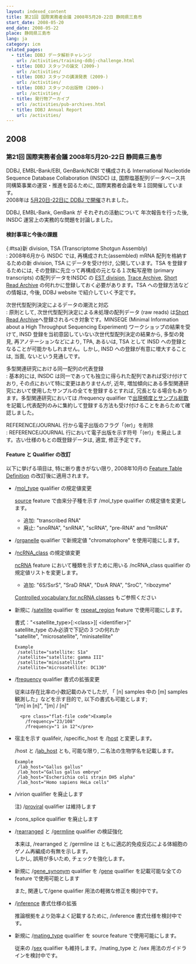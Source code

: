 ```yaml
---
layout: indexed_content
title: 第21回 国際実務者会議 2008年5月20-22日 静岡県三島市
start_date: 2008-05-20
end_date: 2008-05-22
place: 静岡県三島市
lang: ja
category: icm
related_pages:
  - title: DDBJ データ解析チャレンジ
    url: /activities/training-ddbj-challenge.html
  - title: DDBJ スタッフの論文 (2009-)
    url: /activities/
  - title: DDBJ スタッフの講演発表 (2009-)
    url: /activities/
  - title: DDBJ スタッフの出版物 (2009-)
    url: /activities/
  - title: 発行物アーカイブ
    url: /activities/pub-archives.html
  - title: DDBJ Annual Report
    url: /activities/
---
```


## 2008 <a name="2008"></a>

### 第21回 国際実務者会議 2008年5月20-22日 静岡県三島市

DDBJ, EMBL-Bank/EBI, GenBank/NCBI で構成される International Nucleotide
Sequence Database Collaboration (INSDC) は,
国際塩基配列データベース共同構築事業の運営・推進を図るために,
国際実務者会議を年１回開催しています。  
2008年は [5月20日-22日に DDBJ
で開催](/news/ja/wn080509.html)されました。

DDBJ, EMBL-Bank, GenBank が それぞれの活動について 年次報告を行った後,
INSDC 運営上の実務的な問題を討論しました。

#### 検討事項と今後の課題

{:#tsa}新 division, TSA (Transcriptome Shotgun Assembly)  
:  2008年6月から INSDC では, 再構成された(assembled) mRNA 配列を格納するための新 division, TSA にデータを受け付け, 公開しています。TSA を登録するためには, その登録に先立って再構成の元となる１次転写産物 (primary transcripts) の配列データをINSDC の [EST division](/ddbj/flat-file.html#Division), [Trace Archive](https://www.ncbi.nlm.nih.gov/Traces/trace.cgi), [Short Read Archive](https://www.ncbi.nlm.nih.gov/Traces/sra/sra.cgi) の何れかに登録しておく必要があります。TSA への登録方法などの情報は, 今後, DDBJ website で紹介していく予定です。

次世代型配列決定によるデータの潮流と対応  
:  原則として, 次世代型配列決定による未処理の配列データ (raw reads) は[Short Read Archive](https://www.ncbi.nlm.nih.gov/Traces/sra/sra.cgi)へ登録されるべき対象です。MINSEQE (Minimal Information about a High Throughput Sequencing Experiment) ワークショップの結果を受けて, INSD 登録を当初意図していない次世代型配列決定の結果から, 多型の発見, 再アノテーションなどにより, TPA, あるいは, TSA として INSD への登録となることが可能かもしれません。しかし, INSD への登録が有意に増大することは, 当面, ないという見通しです。

多型関連研究における同一配列の代表登録  
:  基本的には, INSDC は同一であっても独立に得られた配列であれば受け付けており, その点において特に変更はありませんが, 近年, 増加傾向にある多型関連研究において使用したサンプルの全てを登録するとすれば, 冗長となる場合もあります。多型関連研究においては /frequency qualifier で[出現頻度とサンプル総数](#freq)を記載し代表配列のみに集約して登録する方法も受け付けることをあらためて確認しました。

REFERENCE/JOURNAL 行から電子出版のフラグ「(er)」を削除  
:  REFERENCE/JOURNAL 行において電子出版を示す符号「(er)」を廃止します。古い仕様のもとの既登録データは, 適宜, 修正予定です。

#### Feature と Qualifier の改訂 <a name="2008-ft"></a>

以下に挙げる項目は, 特に断り書きがない限り, 2008年10月の [Feature Table
Definition](/ddbj/full_index.html) の改訂後に適用されます。

-   /[mol\_type](/ddbj/qualifiers.html#mol_type) qualifier の規定値変更

    [source](/ddbj/features.html#source) feature で由来分子種を示す
    /mol\_type qualifier の規定値を変更します。

    -   追加: "transcribed RNA"
    -   廃止: "snoRNA", "snRNA", "scRNA", "pre-RNA" and "tmRNA"

-   /[organelle](/ddbj/qualifiers.html#organelle) qualifier で新規定値
    "chromatophore" を使用可能にします。

-   /[ncRNA\_class](/ddbj/qualifiers.html#ncRNA_class) の規定値変更

    [ncRNA](/ddbj/features.html#ncRNA) feature
    において種類を示すために用いる /ncRNA\_class qualifier
    の規定値リストを変更します。

    -   追加: "6S/SsrS", "SraD RNA", "DsrA RNA", "SroC", "ribozyme"

    [Controlled vocabulary for ncRNA
    classes](http://www.insdc.org/rna_vocab.html) もご参照ください

-   新規に /[satellite](/ddbj/qualifiers.html#satellite) qualifier を
    [repeat\_region](/ddbj/features.html#repeat_region) feature
    で使用可能にします。

    書式："&lt;satellite\_type&gt;\[:&lt;class&gt;\]\[
    &lt;identifier&gt;\]"  
    satellite\_type のみ必須で下記の３つの何れか  
    "satellite", "microsatellite", "minisatellite"

        Example
         /satellite="satellite: S1a"
         /satellite="satellite: gamma III"
         /satellite="minisatellite"
         /satellite="microsatellite: DC130"

    <li id="freq">
          <p class="no_bottom">/<a href="/ddbj/qualifiers.html#frequency">frequency</a> qualifier 書式の拡張変更</p>
          <p>従来は存在比率の小数記載のみでしたが, 「 [n] samples 中の [m] samples 観測した」などを示す目的で, 以下の書式も可能とします; <br>
              "[m] in [n]", "[m] / [n]"
          </p>      

          <pre class="flat-file code">Example
            /frequency="23/108"
            /frequency="1 in 12"</pre>
    </li>

-   宿主を示す qualifeir, /specific\_host を
    /[host](/ddbj/qualifiers.html#host) と変更します。

    /host と /[lab\_host](/ddbj/qualifiers.html#lab_host) とも,
    可能な限り, 二名法の生物学名を記載します。

        Example
         /lab_host="Gallus gallus"
         /lab_host="Gallus gallus embryo"
         /lab_host="Escherichia coli strain DH5 alpha"
         /lab_host="Homo sapiens HeLa cells"

-   /virion qualifier を廃止します

    注) /[proviral](/ddbj/qualifiers.html#proviral) qualifier
    は維持します

-   /cons\_splice qualifier を廃止します

-   /[rearranged](/ddbj/qualifiers.html#rearranged) と
    /[germline](/ddbj/qualifiers.html#germline) qualifier の検証強化

    本来は, /rearranged と /germline は
    ともに適応的免疫反応による体細胞のゲノム再編成の有無を示します。  
    しかし, 誤用が多いため, チェックを強化します。

-   新規に /[gene\_synonym](/ddbj/qualifiers.html#gene_synonym)
    qualifier を /[gene](/ddbj/qualifiers.html#gene) qualifier
    を記載可能な全ての feature で使用可能とします

    また, 関連して/gene qualifier 用法の軽微な修正を検討中です。

-   /[inference](/ddbj/qualifiers.html#inference) 書式仕様の拡張

    推論根拠をより効率よく記載するために, /inference
    書式仕様を検討中です。

-   新規に /[mating\_type](/ddbj/qualifiers.html#mating_type) qualifier
    を source feature で使用可能にします。

    従来の /[sex](/ddbj/qualifiers.html#sex) qualifier
    も維持します。/mating\_type と /sex 用法のガイドラインを検討中です。
